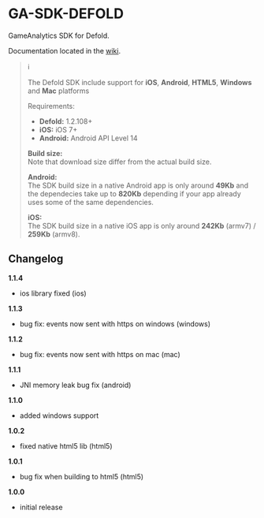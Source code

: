 # GA-SDK-DEFOLD
GameAnalytics SDK for Defold.

Documentation located in the [wiki](https://github.com/GameAnalytics/GA-SDK-DEFOLD/wiki).  

> :information_source:
>
> The Defold SDK include support for **iOS**, **Android**, **HTML5**, **Windows** and **Mac** platforms
>
> Requirements:
> * **Defold:** 1.2.108+  &nbsp;
> * **iOS:** iOS 7+ &nbsp;
> * **Android:** Android API Level 14 &nbsp;  
>   
> **Build size:**   
> Note that download size differ from the actual build size.   
>   
> **Android:**   
> The SDK build size in a native Android app is only around **49Kb** and the dependecies take up to **820Kb** depending if your app already uses some of the same dependencies.   
>   
> **iOS:**   
> The SDK build size in a native iOS app is only around **242Kb** (armv7) / **259Kb** (armv8).

Changelog
---------
<!--(CHANGELOG_TOP)-->
**1.1.4**
* ios library fixed (ios)

**1.1.3**
* bug fix: events now sent with https on windows (windows)

**1.1.2**
* bug fix: events now sent with https on mac (mac)

**1.1.1**
* JNI memory leak bug fix (android)

**1.1.0**
* added windows support

**1.0.2**
* fixed native html5 lib (html5)

**1.0.1**
* bug fix when building to html5 (html5)

**1.0.0**
* initial release

